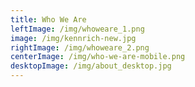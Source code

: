 ```yaml
---
title: Who We Are
leftImage: /img/whoweare_1.png
image: /img/kennrich-new.jpg
rightImage: /img/whoweare_2.png
centerImage: /img/who-we-are-mobile.png
desktopImage: /img/about_desktop.jpg
---
```

